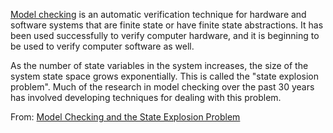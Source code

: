[Model checking](Model%20checking.html) is an automatic verification technique for hardware and software systems that are finite state or have finite state abstractions. It has been used successfully to verify computer hardware, and it is beginning to be used to verify computer software as well.

As the number of state variables in the system increases, the size of the system state space grows exponentially. This is called the "state explosion problem". Much of the research in model checking over the past 30 years has involved developing techniques for dealing with this problem.

From: [Model Checking and the State Explosion Problem](../Papers/Model%20Checking%20and%20the%20State%20Explosion%20Problem.pdf)

<script>
MathJax = {
  tex: {
    inlineMath: [["$", "$"], ["\\(", "\\)"]]
  }
};
</script>
<script id="MathJax-script" async src="https://cdn.jsdelivr.net/npm/mathjax@3/es5/tex-chtml.js"></script>
